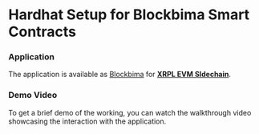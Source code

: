 # Hardhat Setup for Blockbima Smart Contracts

### Application

The application is available as [Blockbima](https://app.blockbima.com/) for **[XRPL EVM SIdechain](https://opensource.ripple.com/docs/evm-sidechain/intro-to-evm-sidechain/)**.

### Demo Video

To get a brief demo of the working, you can watch the walkthrough video showcasing the interaction with the application.
